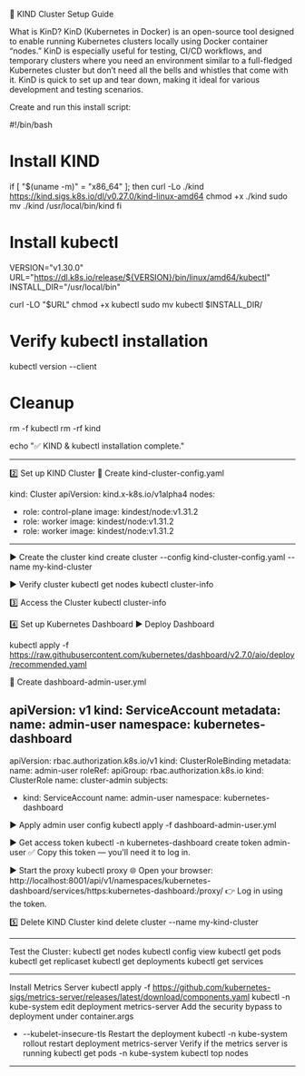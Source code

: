 🌱 KIND Cluster Setup Guide

What is KinD?
KinD (Kubernetes in Docker) is an open-source tool designed to enable running Kubernetes clusters locally using 
Docker container “nodes.” KinD is especially useful for testing, CI/CD workflows, and temporary clusters where 
you need an environment similar to a full-fledged Kubernetes cluster but don’t need all the bells and whistles 
that come with it. KinD is quick to set up and tear down, making it ideal for various development and testing scenarios.

Create and run this install script:

#!/bin/bash
# Install KIND
if [ "$(uname -m)" = "x86_64" ]; then
  curl -Lo ./kind https://kind.sigs.k8s.io/dl/v0.27.0/kind-linux-amd64
  chmod +x ./kind
  sudo mv ./kind /usr/local/bin/kind
fi

# Install kubectl
VERSION="v1.30.0"
URL="https://dl.k8s.io/release/${VERSION}/bin/linux/amd64/kubectl"
INSTALL_DIR="/usr/local/bin"

curl -LO "$URL"
chmod +x kubectl
sudo mv kubectl $INSTALL_DIR/

# Verify kubectl installation
kubectl version --client

# Cleanup
rm -f kubectl
rm -rf kind

echo "✅ KIND & kubectl installation complete."
***********************************************************************************************
2️⃣ Set up KIND Cluster
📄 Create kind-cluster-config.yaml

kind: Cluster
apiVersion: kind.x-k8s.io/v1alpha4
nodes:
  - role: control-plane
    image: kindest/node:v1.31.2
  - role: worker
    image: kindest/node:v1.31.2
  - role: worker
    image: kindest/node:v1.31.2
**************************************************************************************************************
▶ Create the cluster
kind create cluster --config kind-cluster-config.yaml --name my-kind-cluster

▶ Verify cluster
kubectl get nodes
kubectl cluster-info

3️⃣ Access the Cluster
kubectl cluster-info

4️⃣ Set up Kubernetes Dashboard
▶ Deploy Dashboard

kubectl apply -f https://raw.githubusercontent.com/kubernetes/dashboard/v2.7.0/aio/deploy/recommended.yaml

📄 Create dashboard-admin-user.yml

apiVersion: v1
kind: ServiceAccount
metadata:
  name: admin-user
  namespace: kubernetes-dashboard
---
apiVersion: rbac.authorization.k8s.io/v1
kind: ClusterRoleBinding
metadata:
  name: admin-user
roleRef:
  apiGroup: rbac.authorization.k8s.io
  kind: ClusterRole
  name: cluster-admin
subjects:
  - kind: ServiceAccount
    name: admin-user
    namespace: kubernetes-dashboard

▶ Apply admin user config
kubectl apply -f dashboard-admin-user.yml

▶ Get access token
kubectl -n kubernetes-dashboard create token admin-user
✅ Copy this token — you'll need it to log in.

▶ Start the proxy
kubectl proxy
🌐 Open your browser:
http://localhost:8001/api/v1/namespaces/kubernetes-dashboard/services/https:kubernetes-dashboard:/proxy/
👉 Log in using the token.

5️⃣ Delete KIND Cluster
kind delete cluster --name my-kind-cluster
***************************************************************************************************************************************************************************************************
Test the Cluster:
kubectl get nodes
kubectl config view
kubectl get pods
kubectl get replicaset
kubectl get deployments
kubectl get services
*********************************************************************************************************************************************
Install Metrics Server 
kubectl apply -f https://github.com/kubernetes-sigs/metrics-server/releases/latest/download/components.yaml
kubectl -n kube-system edit deployment metrics-server
Add the security bypass to deployment under container.args
- --kubelet-insecure-tls
Restart the deployment
kubectl -n kube-system rollout restart deployment metrics-server
Verify if the metrics server is running
kubectl get pods -n kube-system
kubectl top nodes
**************************************************************************************************************
